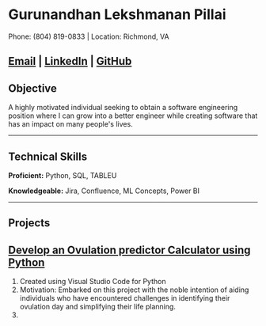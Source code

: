 # Gurunandhan Lekshmanan Pillai

Phone: (804) 819-0833 | Location: Richmond, VA

[Email](mailto:Gurunandhan05@gmail.com) | [LinkedIn](https://www.linkedin.com/in/nandhan-pillai-624a7a293/) | [GitHub](https://github.com/NandhanGPillai)
---

## Objective
A highly motivated individual seeking to obtain a software engineering position where I can grow into a better engineer while creating software that has an impact on many people's lives.

___
## Technical Skills
**Proficient:** Python, SQL, TABLEU

**Knowledgeable:** Jira, Confluence, ML Concepts, Power BI

___
## Projects

[Develop an Ovulation predictor Calculator using Python ](https://github.com/NandhanGPillai/Ovulation-Day-Prediction) 
---

1. Created using Visual Studio Code for Python
2. Motivation: Embarked on this project with the noble intention of aiding individuals who have encountered challenges in identifying their ovulation 
   day and simplifying their life planning.
3. 

